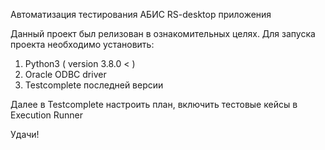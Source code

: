 Автоматизация тестирования АБИС RS-desktop приложения

Данный проект был релизован в ознакомительных целях. 
Для запуска проекта необходимо установить:

1.  Python3 ( version 3.8.0 < )
2.  Oracle ODBC driver
3.  Testcomplete последней версии

Далее в Testcomplete настроить план, включить тестовые кейсы в Execution Runner


Удачи!
